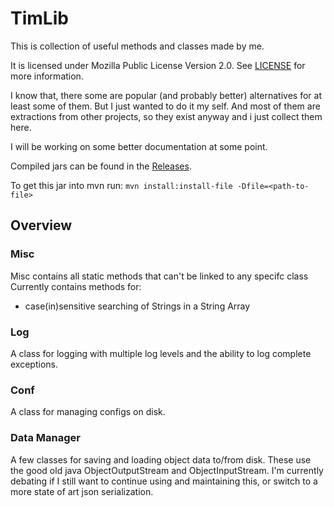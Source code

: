 # TimLib
This is collection of useful methods and classes made by me.

It is licensed under Mozilla Public License Version 2.0. See [LICENSE](LICENSE) for more information.

I know that, there some are popular (and probably better) alternatives for at least some of them.
But I just wanted to do it my self. And most of them are extractions from other projects, 
so they exist anyway and i just collect them here.

I will be working on some better documentation at some point.

Compiled jars can be found in the [Releases](https://github.com/neumantm/TimLib/releases).

To get this jar into mvn run:
`mvn install:install-file -Dfile=<path-to-file>`

## Overview
### Misc
Misc contains all static methods that can't be linked to any specifc class
Currently contains methods for:
 - case(in)sensitive searching of Strings in a String Array
### Log
A class for logging with multiple log levels and the ability to log complete exceptions.
### Conf
A class for managing configs on disk.
### Data Manager
A few classes for saving and loading object data to/from disk.
These use the good old java ObjectOutputStream and ObjectInputStream.
I'm currently debating if I still want to continue using and maintaining this, 
or switch to a more state of art json serialization.
